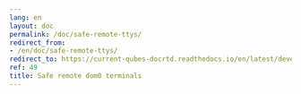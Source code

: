 ```yaml
---
lang: en
layout: doc
permalink: /doc/safe-remote-ttys/
redirect_from:
- /en/doc/safe-remote-ttys/
redirect_to: https://current-qubes-docrtd.readthedocs.io/en/latest/developer/debugging/safe-remote-ttys.html
ref: 49
title: Safe remote dom0 terminals
---
```

